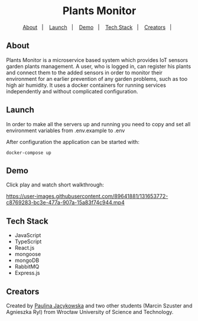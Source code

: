 <h1 align='center'>
  <strong>Plants Monitor</strong>
</h1>

<p align='center'>
  <a href='#about'>About</a>&nbsp;&nbsp;&nbsp;|&nbsp;&nbsp;&nbsp;
  <a href='#launch'>Launch</a>&nbsp;&nbsp;&nbsp;|&nbsp;&nbsp;&nbsp;
  <a href='#demo'>Demo</a>&nbsp;&nbsp;&nbsp;|&nbsp;&nbsp;&nbsp;
  <a href='#tech-stack'>Tech Stack</a>&nbsp;&nbsp;&nbsp;|&nbsp;&nbsp;&nbsp;
  <a href='#creators'>Creators</a>&nbsp;&nbsp;&nbsp;|&nbsp;&nbsp;&nbsp;
</p>

## About

<p>
  Plants Monitor is a microservice based system which provides IoT sensors garden plants management. 
  A user, who is logged in, can register his plants and connect them to the added sensors in order to monitor their environment for an earlier prevention of any       garden problems, such as too high air humidity.
  It uses a docker containers for running services independently and without complicated configuration.<br>
</p>

## Launch

In order to make all the servers up and running you need to copy and set all environment variables from .env.example to .env

After configuration the application can be started with:

```
docker-compose up
```

## Demo

Click play and watch short walkthrough:

https://user-images.githubusercontent.com/89641881/131653772-c8769283-bc3e-477a-907a-15a83f74c944.mp4

## Tech Stack

<ul>
  <li>JavaScript</li>
  <li>TypeScript</li>
  <li>React.js</li>
  <li>mongoose</li>
  <li>mongoDB</li>
  <li>RabbitMQ</li>
  <li>Express.js</li>
</ul>

## Creators

Created by [Paulina Jacykowska](https://github.com/paulinabjacykowska) and two other students (Marcin Szuster and Agnieszka Ryl) from Wrocław University of Science and Technology.
